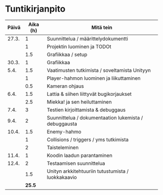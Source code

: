# Tuntikirjanpito

| Päivä | Aika (h) | Mitä tein
|------|----------|----------
|27.3.|1|Suunnittelua / määrittelydokumentti
||1|Projektin luominen ja TODOt
||1.5|Grafiikkaa / setup
|30.3.|1|Grafiikkaa
|5.4.|1.5|Vaatimusten tutkimista / soveltamista Unityyn
||1|Player-hahmon luominen ja liikuttaminen
||0.5|Kameran ohjaus
|6.4.|1.5|Lattia & siihen liittyvät bugikorjaukset
||2.5|Miekka! ja sen heiluttaminen
|7.4.|3|Testien kirjoittamista & debuggaus
|9.4.|2|Suunnittelua / dokumentaation lukemista / debuggausta
|10.4.|1.5|Enemy-hahmo
||1|Collisions / triggers / yms tutkimista
||2|Taisteleminen
|11.4.|1|Koodin laadun parantaminen
|12.4.|2|Testaamisen suunnittelua
||1.5|Unityn arkkitehtuuriin tutustumista / luokkakaavio
||**25.5**|
